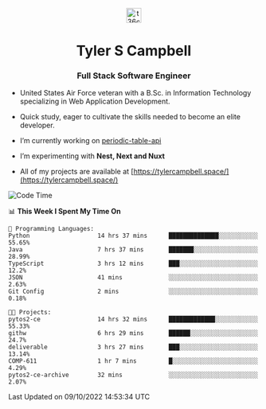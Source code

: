 <p align="center">
<a href="https://www.linkedin.com/in/t36campbell" target="blank"><img align="center" src="https://ik.imagekit.io/t36campbell/Portfolio/linkedin.png.original_m8bbGgPh6.png" alt="t36campbell" height="30" width="30" /></a>
</p>
<h1 align="center">Tyler S Campbell</h1>
<h3 align="center">Full Stack Software Engineer</h3>

* United States Air Force veteran with a B.Sc. in Information Technology specializing in Web Application Development. 

* Quick study, eager to cultivate the skills needed to become an elite developer.

* I’m currently working on [periodic-table-api](https://github.com/t36campbell/periodic-table-api)

* I’m experimenting with **Nest, Next and Nuxt**

* All of my projects are available at [https://tylercampbell.space/](https://tylercampbell.space/)

<!--START_SECTION:waka-->
![Code Time](http://img.shields.io/badge/Code%20Time-1%2C865%20hrs%2048%20mins-blue)

📊 **This Week I Spent My Time On** 

```text
💬 Programming Languages: 
Python                   14 hrs 37 mins      ██████████████░░░░░░░░░░░   55.65% 
Java                     7 hrs 37 mins       ███████░░░░░░░░░░░░░░░░░░   28.99% 
TypeScript               3 hrs 12 mins       ███░░░░░░░░░░░░░░░░░░░░░░   12.2% 
JSON                     41 mins             ░░░░░░░░░░░░░░░░░░░░░░░░░   2.63% 
Git Config               2 mins              ░░░░░░░░░░░░░░░░░░░░░░░░░   0.18%

🐱‍💻 Projects: 
pytos2-ce                14 hrs 32 mins      █████████████░░░░░░░░░░░░   55.33% 
githw                    6 hrs 29 mins       ██████░░░░░░░░░░░░░░░░░░░   24.7% 
deliverable              3 hrs 27 mins       ███░░░░░░░░░░░░░░░░░░░░░░   13.14% 
COMP-611                 1 hr 7 mins         █░░░░░░░░░░░░░░░░░░░░░░░░   4.29% 
pytos2-ce-archive        32 mins             ░░░░░░░░░░░░░░░░░░░░░░░░░   2.07%

```


 Last Updated on 09/10/2022 14:53:34 UTC
<!--END_SECTION:waka-->
